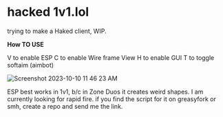 # hacked 1v1.lol
trying to make a Haked client, WIP.



**How TO USE**

V to enable ESP
C to enable Wire frame View
H to enable GUI
T to toggle softaim (aimbot)

![Screenshot 2023-10-10 11 46 23 AM](https://github.com/STPv22/1v1.lol-hacked/assets/145866689/35f7d420-9cba-4850-a671-94ee2dde3f8d)

ESP best works in 1v1, b/c in Zone Duos it creates weird shapes. I am currently looking for rapid fire.
if you find the script for it on greasyfork or smh, create a repo and send me the link.

